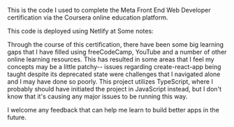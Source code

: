 This is the code I used to complete the Meta Front End Web Developer certification via the Coursera online education platform.

This code is deployed using Netlify at [
](https://leafy-crisp-9c7aed.netlify.app)
Some notes:

Through the course of this certification, there have been some big learning gaps that I have filled using freeCodeCamp, YouTube and a number of other online learning resources.  This has resulted in some areas that I feel my concepts may be a little patchy-- issues regarding create-react-app being taught despite its deprecated state were challenges that I navigated alone and I may have done so poorly.  This project utilizes TypeScript, where I probably should have initiated the project in JavaScript instead, but I don't know that it's causing any major issues to be running this way.  


I welcome any feedback that can help me learn to build better apps in the future.

